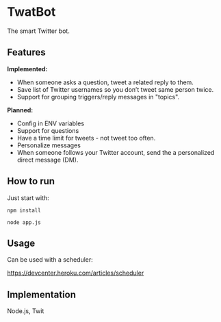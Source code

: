 # TwatBot

The smart Twitter bot.


## Features

**Implemented:**

* When someone asks a question, tweet a related reply to them.
* Save list of Twitter usernames so you don’t tweet same person twice.
* Support for grouping triggers/reply messages in "topics".

**Planned:**

* Config in ENV variables
* Support for questions
* Have a time limit for tweets - not tweet too often.
* Personalize messages
* When someone follows your Twitter account, send the a personalized direct message (DM).


## How to run

Just start with:

	npm install

	node app.js


## Usage

Can be used with a scheduler:

https://devcenter.heroku.com/articles/scheduler


## Implementation

Node.js, Twit